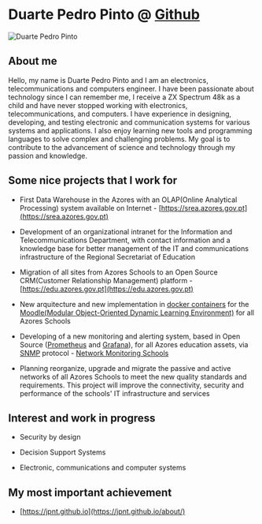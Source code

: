 # Duarte Pedro Pinto @ [Github](https://github.com/dpnpinto/)

![Duarte Pedro Pinto](https://avatars.githubusercontent.com/u/49436188?v=4) 

## About me

Hello, my name is Duarte Pedro Pinto and I am an electronics, telecommunications and computers engineer. I have been passionate about technology since I can remember me, I receive a ZX Spectrum 48k as a child and have never stopped working with electronics, telecommunications, and computers.
I have experience in designing, developing, and testing electronic and communication systems for various systems and applications. I also enjoy learning new tools and programming languages to solve complex and challenging problems.
My goal is to contribute to the advancement of science and technology through my passion and knowledge.

## Some nice projects that I work for

*	First Data Warehouse in the Azores with an OLAP(Online Analytical Processing) system available on Internet - [https://srea.azores.gov.pt](https://srea.azores.gov.pt)
*	Development of an organizational intranet for the Information and Telecommunications Department, with contact information and a knowledge base for better management of the IT and communications infrastructure of the Regional Secretariat of Education
*	Migration of all sites from Azores Schools to an Open Source CRM(Customer Relationship Management) platform - [https://edu.azores.gov.pt](https://edu.azores.gov.pt)
*	New arquitecture and new implementation in [docker containers](https://www.docker.com/) for the [Moodle(Modular Object-Oriented Dynamic Learning Environment)](https://moodle.org/) for all Azores Schools
*	Developing of a new monitoring and alerting system, based in Open Source ([Prometheus](https://prometheus.io/) and [Grafana](https://grafana.com)), for all Azores education assets, via [SNMP](https://en.wikipedia.org/wiki/Simple_Network_Management_Protocol) protocol - [Network Monitoring Schools](https://github.com/dpnpinto/Prometheus)
  
*	Planning reorganize, upgrade and migrate the passive and active networks of all Azores Schools to meet the new quality standards and requirements. This project will improve the connectivity, security and performance of the schools' IT infrastructure and services

## Interest and work in progress

*	Security by design

*	Decision Support Systems

*	Electronic, communications and computer systems

## My most important achievement
* [https://jpnt.github.io](https://jpnt.github.io/about/)
